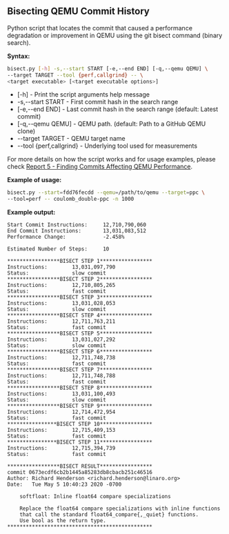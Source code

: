 ## Bisecting QEMU Commit History

Python script that locates the commit that caused a performance degradation or improvement in QEMU using the git bisect command (binary search).

**Syntax:**

```bash
bisect.py [-h] -s,--start START [-e,--end END] [-q,--qemu QEMU] \
--target TARGET --tool {perf,callgrind} -- \
<target executable> [<target executable options>]
```

- [-h] - Print the script arguments help message
- -s,--start START - First commit hash in the search range
- [-e,--end END] - Last commit hash in the search range
  (default: Latest commit)
- [-q,--qemu QEMU] - QEMU path.
  (default: Path to a GitHub QEMU clone)
- --target TARGET - QEMU target name
- --tool {perf,callgrind} - Underlying tool used for measurements

For more details on how the script works and for usage examples, please check [Report 5 - Finding Commits Affecting QEMU Performance](https://ahmedkrmn.github.io/TCG-Continuous-Benchmarking/Finding-Commits-Affecting-QEMU-Performance/).

**Example of usage:**

```bash
bisect.py --start=fdd76fecdd --qemu=/path/to/qemu --target=ppc \
--tool=perf -- coulomb_double-ppc -n 1000
```

**Example output:**

```
Start Commit Instructions:     12,710,790,060
End Commit Instructions:       13,031,083,512
Performance Change:            -2.458%

Estimated Number of Steps:     10

*****************BISECT STEP 1*****************
Instructions:        13,031,097,790
Status:              slow commit
*****************BISECT STEP 2*****************
Instructions:        12,710,805,265
Status:              fast commit
*****************BISECT STEP 3*****************
Instructions:        13,031,028,053
Status:              slow commit
*****************BISECT STEP 4*****************
Instructions:        12,711,763,211
Status:              fast commit
*****************BISECT STEP 5*****************
Instructions:        13,031,027,292
Status:              slow commit
*****************BISECT STEP 6*****************
Instructions:        12,711,748,738
Status:              fast commit
*****************BISECT STEP 7*****************
Instructions:        12,711,748,788
Status:              fast commit
*****************BISECT STEP 8*****************
Instructions:        13,031,100,493
Status:              slow commit
*****************BISECT STEP 9*****************
Instructions:        12,714,472,954
Status:              fast commit
****************BISECT STEP 10*****************
Instructions:        12,715,409,153
Status:              fast commit
****************BISECT STEP 11*****************
Instructions:        12,715,394,739
Status:              fast commit

*****************BISECT RESULT*****************
commit 0673ecdf6cb2b1445a85283db8cbacb251c46516
Author: Richard Henderson <richard.henderson@linaro.org>
Date:   Tue May 5 10:40:23 2020 -0700

    softfloat: Inline float64 compare specializations

    Replace the float64 compare specializations with inline functions
    that call the standard float64_compare{,_quiet} functions.
    Use bool as the return type.
***********************************************
```
